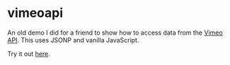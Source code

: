 # vimeoapi

An old demo I did for a friend to show how to access data from the [Vimeo API](https://developer.vimeo.com/).  This uses JSONP and vanilla JavaScript.

Try it out [here](https://simonprickett.github.io/vimeoapi/).